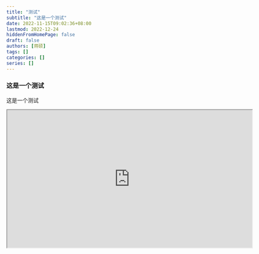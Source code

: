 ```yaml
---
title: "测试"
subtitle: "这是一个测试"
date: 2022-11-15T09:02:36+08:00
lastmod: 2022-12-24
hiddenFromHomePage: false
draft: false
authors: [蒋硕]
tags: []
categories: []
series: []
---
```



### 这是一个测试

这是一个测试

<iframe src="http://cloud.liveqing.com:18000/LivePlayer.html?videoUrl=https%3A%2F%2Fone-one-smkkndgqqa.cn-beijing.fcapp.run%2Fdownload%3Fid%3D01JC65HFXZLQTSCCVEANHKXFVLXFD5AWRO&live=no" width="640" height="360" allowfullscreen></iframe>


